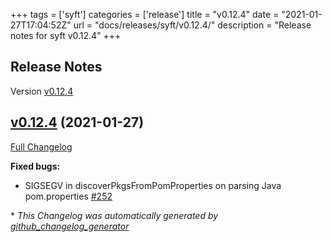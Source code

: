 +++
tags = ['syft']
categories = ['release']
title = "v0.12.4"
date = "2021-01-27T17:04:52Z"
url = "docs/releases/syft/v0.12.4/"
description = "Release notes for syft v0.12.4"
+++

## Release Notes

Version [v0.12.4](https://github.com/anchore/syft/releases/tag/v0.12.4)

## [v0.12.4](https://github.com/anchore/syft/tree/v0.12.4) (2021-01-27)

[Full Changelog](https://github.com/anchore/syft/compare/v0.12.3...v0.12.4)

**Fixed bugs:**

- SIGSEGV in discoverPkgsFromPomProperties on parsing Java pom.properties [\#252](https://github.com/anchore/syft/issues/252)



\* *This Changelog was automatically generated by [github_changelog_generator](https://github.com/github-changelog-generator/github-changelog-generator)*
